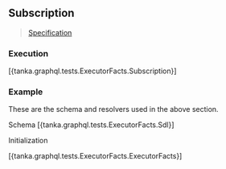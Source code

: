 ## Subscription

> [Specification](https://facebook.github.io/graphql/June2018/#sec-Subscription)

### Execution

[{tanka.graphql.tests.ExecutorFacts.Subscription}]


### Example

These are the schema and resolvers used in the above section.

Schema
[{tanka.graphql.tests.ExecutorFacts.Sdl}]

Initialization

[{tanka.graphql.tests.ExecutorFacts.ExecutorFacts}]


